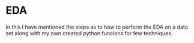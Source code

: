 # EDA
In this I have mentioned the steps as to how to perform the EDA on a data set along 
with my own created python funcions for few techniques.
